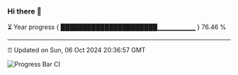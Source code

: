 ### Hi there 👋

⏳ Year progress { ██████████████████████▁▁▁▁▁▁▁▁ } 76.46 %

---

⏰ Updated on Sun, 06 Oct 2024 20:36:57 GMT

![Progress Bar CI](https://github.com/IshwaranRudhara/GIT-ACTION/workflows/Progress%20Bar%20CI/badge.svg)
